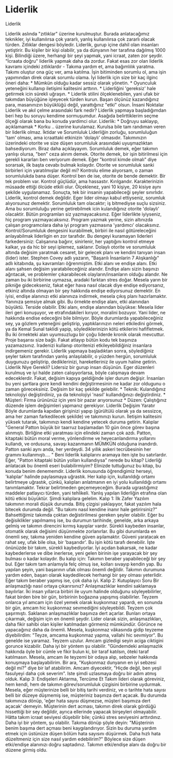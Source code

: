 # Liderlik


Liderlik



 Liderlik aslında "zıtlıklar" üzerine kurulmuştur. Burada anlatacağımız teknikler, iyi kullanılırsa çok yararlı, yanlış kullanılırsa çok zararlı olacak türden. Zıtlıklar dengesi böyledir.              Liderlik, gurup içine dahil olan insanları yetiştirir. Bu kişiler bir kişi olabilir, ya da dünyanın her tarafına dağılmış 1000 kişi. Bilindiği üzere, herhangi bir şeyi yapmak, yani icraat, zaten zor şeydir. "İcraata doğru" liderlik yapmak daha da zordur. Fakat esas zor olan liderlik kavramı içindeki zıtlıklardır - Takıma yardım et, ama bağımlılık yaratma. Takımı oluştur ona güç ver, ama katılma. İşin bitiminden sorumlu ol, ama işin yapımından direk olarak sorumlu olama.               İyi liderlik için size bir kaç ilginc öneri daha:              * Mümkün olduğu kadar sessiz olarak yönetin.    * Oyunculuk yeteneğini kullanıp iletişimi kalitesini arttırın.   * Liderliğini 'gereksiz' hale getirmek icin sürekli uğraşın.   * Liderlik stilini ölçeklenebilen, yani ufak bir takımdan büyüğüne işleyecek türden kurun. Başarı ölçünüz kazandığınız para, masanınızın büyüklüğü değil, yarattığınız "etki" olsun.          İnsani Noktalar          Liderlik ve akıl çelme arasındaki fark nedir? Liderlik yapmaya başladığımdan beri hep bu soruyu kendime sormuşumdur. Asağıda belirttiklerim seçme ölçeği olarak bana bu konuda yardimci olur. Liderlik:               * Doğruyu saklayıp, açıklamamak   * Korku             .. üzerine kurulamaz. Kurulsa bile tam randıman veren bir liderlik olmaz.           İktidar ve Sorumluluk          Liderliğin zorluğu, sorumluluğun 'tam' olması, ama icraattaki etkinizin 'dolaylı' olmasıdır. Takımınızın üzerindeki otorite ve size düşen sorumluluk arasındaki uyuşmazlıktan bahsediyorum. Biraz daha açıklayayım.              Sorumluluk demek, eğer takımın yanlışı olursa, "ben" ceza alırım demek. Otorite demek, bir işin bitirilmesi için gerekli kararları ben veriyorum demek.              Eğer "kontrol kimde olmalı" diye sorarsak, ilk başta cevabı bulmak kolaydır. Otorite ve sorumluluk sanki birbirleri için yaratılmışlar değil mi? Kontrolu elime alıyorsam, o zaman sorumlulukda bana düşer. Kontrol ben de ise, otorite de bende demektir.               Bir tek problem var. Kontrol güçlüdür, ama hassastır. Kırılgandır. Karakterinizin müsaade ettiği ölcüde etkili olur. Ölçeklenez, yani 10 kişiye, 20 kisiye aynı şekilde uygulanamaz. Sonuçta, tek bir insanin yapabileceği şeyler sınırlıdır.               Liderlik, kontrol demek değildir. Eger lider olmayı kabul ettiyseniz, sorumluk alıyorsunuz demektir. Sorumluluk tam olacaktır; iş bitmediyse suçlu sizsiniz. Ama bu sorumluluğu yerine getirebilmek icin kulandığınız otorite 'dolaylı' olacaktir. Bütün programları siz yazmayacaksınız. Eğer liderlikte iyiyseniz, hiç program yazmayacaksınız. Program yazmak yerine, sizin altınızda çalışan programcılara daha iyi program yazmasına 'yardımcı' olacaksınız. Kontrol/Sorumluluk dengesini kurabilmek, birbiri ile nasıl götüreleceğini anlayabilmak liderligin en zor tarafıdır. Bu dengeyi kuramayan liderleri farkedersiniz: Calışanına bağırır, sinirlenir, her yaptığını kontrol etmeye kalkar, ya da hic bir seyi iplemez, saklanır. Dolaylı otorite ve sorumluluk altında değisim yaratmak cesaret, bir gelecek planı ve kendini tanıyan insan (lider) ister.              Stephen Covey adlı yazarın, "Başarılı İnsanlarin 7 Alışkanlığı" adlı kitabında, şu kavramları öğrenmiştim. Etki alanı ve endişe alanı. Etki alanı şahsen değisim yaratabileceğiniz alandır. Endişe alanı sizin başınızı ağrıtacak, ve problemler çıkarabilecek olayların/insanların olduğu alandır. Ne zaman bu iki birbirine uymazsa, aradaki farktan stres doğar.               Mesela yarın bir pikniğe gidecekseniz, fakat eğer hava nasıl olacak diye endişe ediyorsanız, etkiniz altında olmayan bir şey hakkında endişe ediyorsunuz demektir. En iyisi, endişe alanınızı etki alanınıza indirmek, mesela çıkış planı hazırlamaktır. Yanınıza şemsiye almak gibi. Bu örnekte endişe alanı, etki alanından büyüktü.              Terside olabilir. Etki alanı, endişe alanından büyükse: Mesela lider ileri geri konuşuyor, ve etrafındakileri kırıyor, moralini bozuyor. Yani lider, ne hakkında endise edeceğini bile bilmiyor. Böyle durumlarda yapabileceğiniz sey, ya gözlem yeteneğini geliştirip,  yaptıklarınızın neleri etkiledini görmek, ya da Kemal Sunal taklidi yapip, söylediklerinizin kötü etkilerini hafifletmek.              Bu iki örnekteki alan uyumsuzlugu bir çoğu liderde kronik olarak mevcuttur. Proje başarısı size bağlı. Fakat atlayıp bütün kodu tek başınıza yazamazsınız. İradenizi kullanıp otoritenizi etkileyebildiğiniz insanlara indirgemeniz gerekir. Liderlik yapmaya başladıktan sonra, söylediğiniz şeyler takım tarafından yanlış anlaşılabilir, o yüzden hergün, sorumluluk duygunuzu geliştirip, dediklerinizi, hareketleriniz ile uyum haline getirin.          Liderlik Niye Gerekli?          Lidersiz bir gurup insan düşünün. Eger düzenleri kurulmuş ve iyi halde zaten calışıyorlarsa, böyle calışmaya devam edeceklerdir. Fakat, değisim kapıya geldiğinde işler durum değişir. İnsanları bu yeni şartlara gore kendi kendini değiştirmesinin ne kadar zor oldugunu o zaman göreceksiniz.               Değisim bir kaç şekilde gelebilir.              * Teknik: Kulandığınız teknolojiyi değiştirdiniz, ya da teknolojiyi 'nasıl' kullandığınızı değiştirdiniz.   * Müşteri: Firma ürününüz için yeni bir pazar arıyorsunuz   * Düzen: Çalıştığınız düzende işlem değişimleri yapmanız gerekiyor.         Liderlik Değişim Yaratır          Böyle durumlarda kapıdan girişinizi yapıp (gürültülü olarak ya da sessizce, ama her zaman farkedilecek şekilde) ve takımınızı kurun. İletişim kalitesini yüksek tutarak, takımınızı kendi kendine yetecek duruma getirin.          Kalıplar         "General Patton büyük bir taarruz başlamadan 10 gün önce görev başına alınmıştı. Birliğine etki yaratması için elindeki zaman çok azdı. Patton, kitaptaki bütün moral verme, yönlendirme ve heyecanlandırma yollarını kullandı, ve ordusuna, savaşı kazanmanın MÜMKÜN olduğuna inandırdı. Patton sanki aynı anda, her yerdeydi. 34 yıllık askeri tecrübesinin her gramını kullanmıştı.... "           Beni liderlik kalıplarını aramaya iten işte bu satırlardır. Eğer, "Patton kitaptaki bütün yolları kullandıysa" nerede bu kitap? Liderliği anlatacak bu önemli eseri bulabilirmiyim?               Elinizde tuttuğunuz bu kitap, bu konuda benim denememdir. Liderlik konusunda öğrendigimiz herseyi, 'kalıplar' halinde paylasmaya uğrastık. Her kalıp için, kullanıldığı ortamı belirtmeye uğrastık, çünkü, kalıpları anlatmanın en iyi yolu kullanıldığı ortamı tanımlamaktır.               Tekrar belirtmeden geçemeyeceğim. Burada ugrastığımız maddeler patlayıcı türden, yani tehlikeli. Yanlış yapılan liderliğin etrafına olan kötü etkisi büyüktür. Şimdi kalıplara gelelim.           Kalıp 1: İlk Zafer          Yazılım takımının morali düşük durumda. Bitiş çizgisi yaklaşıyor, fakat yazılım hala bitecek durumda değil. "Bu takımı nasıl kendine inanır hale getirirsiniz?"              Bahsettiğimiz takımda çoktan değistirilmesi gereken şeyler olabilir. Eğer bu değisiklikler yapılmamış ise, bu durumun tarihinde, genelde, arka arkaya gelmiş ve takımın direncini kırmış kayıplar vardır. Sürekli kaybeden insanlar, otomatik olarak değisimi düşünmekte zorlanırlar. Bu gibi durumlarda en önemli sey, takıma yeniden kendine güven aşılamaktır. Güveni yaratacak en rahat sey, ufak bile olsa, bir 'başarıdır'.                Bu işin kötü tarafı denebilir. İşte önünüzde bir takım, sürekli kaybediyorlar. İyi açıdan bakarsak, ne kadar kaybederlerse ve dibe inerlerse, yeni gelen birinin işe yarayacak bir şey bulması o kadar kolaydır.               Bu kalıp için: Takımın beraber yapabileceği bir şey bul. Eğer takım tam anlamıyla felç olmuş ise, kolları sıvayıp kendin yap. Bu yapılan şeyin, yani başarının ufak olması önemli değildir. Takımın durumuna yardım eden, başarı olarak kaydedilecek herhangi bir şey olması yeterlidir. Eğer takım beraber yapmış ise, çok daha iyi.           Kalip 2: Kutuplayıcı Soru          Bir anlaşmazlığı nasıl ortaya çıkarırsınız? Anlaşmazlıklar kendini saklamaya bayılırlar. İki insan yıllarca birbiri ile uyum halinde olduğunu söyleyebilirler, fakat birden bire bir gün, birbirinin boğazına yapışmış olabilirler. Teyzem onlarca yıl amcam için özel yemek olarak kuşkonmaz yapardı, en sonunda bir gün, amcam hic kuşkonmaz sevmediğini söyleyebildi. Teyzem çok şaşırmıştı.               Saklanan anlaşmazlıklar başınıza dert açarlar. Bunları ortaya çıkarmak, değişim için en önemli şeydir. Lider olarak sizin, anlaşmazlıkları, daha fikir sahibi olan kişiler katılmadan görmeniz mümkündür. Görünce ne yapacağınız daha da önemli. Mesela, kuşkonmaz vâkasında gidip teyzeme diyebilirdim: "Teyze, amcama kuşkonmaz yapma, vallahi hic sevmiyor". Bu genelde ise yaramaz. Teyzem uzulur. Amcam gizledigi seyin aciga ciktigini gorunce kizabilir.               Daha iyi bir yöntem şu olabilir. "Gündemdeki anlaşmazlık hakkında öyle bir cümle ve fikir bulun ki, bir taraf katılsın, öteki taraf katılmasın.               Mesela, amcam ile teyzemi bir odaya alıp, sebzeler hakkında konuşmaya başlayabilirim. Bir ara, "Kuşkonmaz dunyanın en iyi sebzesi değil mi?" diye bir laf atabilirim. Amcam diyecektir, "Hiçde değil, ben yeşil fasulyeyi daha çok severim". Iste şimdi uzlasmaya doğru bir adım atmış olduk.           Kalıp 3: Endişeleri Aktarma, Tercüme Et          Takım lideri olarak göreviniz, hem kendi, hem de takımın görev/sorumluluk çizgisini birbirine uydurmak. Mesela, eğer müşterinize belli bir bitiş tarihi verdiniz, ve o tarihte hata sayısı belli bir düzeye düşmemiş ise, müşteriniz başınıza dert açacak. Bu durumda takımınıza dönüp, 'eğer hata sayısı düşmezse, müşteri başımıza dert açacak' demeyin. Müşterinin dert acması, takımın direk olarak gördüğü hissettiği bir sey değildir, ayrıca ellerinde yapacak birşeyleri olmayabilir. Hâtta takım icraat seviyesi düşebilir bile; çünkü stres seviyesini arttırdınız.               Daha iyi bir yöntem, şu olabilir. Takıma dönüp şöyle deyin: "Müşterinin benim başıma dert açması beni kaygılandırıyor. Sizin bu duruma yardım etmek için üstünüze düşen bölüm hata sayısını düşürmek. Daha hızlı hata düzeltmeniz için size nasıl yardım edebilirim?"              Böylece size düşen etki/endişe alanınızı doğru saptadınız. Takımın etki/endişe alanı da doğru bir düzene girmiş oldu.




